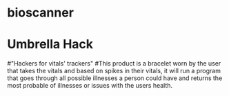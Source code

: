 # bioscanner
# Umbrella Hack
#"Hackers for vitals' trackers"
#This product is a bracelet worn by the user that takes the vitals and based on spikes in their vitals, it will run a program that goes through all possible illnesses a person could have and returns the most probable of illnesses or issues with the users health. 
